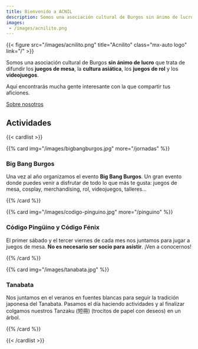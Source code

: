 ```yaml
---
title: Bienvenido a ACNIL
description: Somos una asociación cultural de Burgos sin ánimo de lucro que trata de difundir los juegos de mesa, la cultura asiática, los juegos de rol y los videojuegos.
images:
 - /images/acnilito.png
---
```


{{< figure src="/images/acnilito.png" title="Acnilito" class="mx-auto logo" link="/" >}}

Somos una asociación cultural de Burgos **sin ánimo de lucro** que trata de difundir los **juegos de mesa**, la **cultura asiática**, los **juegos de rol** y los **videojuegos**.

Aquí encontrarás mucha gente interesante con la que compartir tus aficiones.

<div class="flex justify-end px-5">
<a class="tag tag-black"  href="about">Sobre nosotros</a>
</div>

## Actividades

{{< cardlist >}}

{{% card img="/images/bigbangburgos.jpg" more="/jornadas" %}}

### Big Bang Burgos

Una vez al año organizamos el evento **Big Bang Burgos**. Un gran evento donde puedes venir a disfrutar de todo lo que más te gusta: juegos de mesa, cosplay, merchandising, rol, videojuegos, talleres...

{{% /card %}}

{{% card img="/images/codigo-pinguino.jpg" more="/pinguino" %}}

### Código Pingüino y Código Fénix

El primer sábado y el tercer viernes de cada mes nos juntamos para jugar a juegos de mesa. **No es necesario ser socio para asistir**. ¡Ven a conocernos!

{{% /card %}}

{{% card img="/images/tanabata.jpg" %}}

### Tanabata

Nos juntamos en el veranos en fuentes blancas para seguir la tradición japonesa del Tanabata. Pasamos el día haciendo actividades y al finalizar colgamos nuestros Tanzaku (短冊) (trocitos de papel con deseos) en un árbol.

{{% /card %}}

{{< /cardlist >}}
